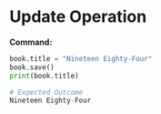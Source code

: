 # Update Operation

**Command:**
```python
book.title = "Nineteen Eighty-Four"
book.save()
print(book.title)

# Expected Outcome
Nineteen Eighty-Four